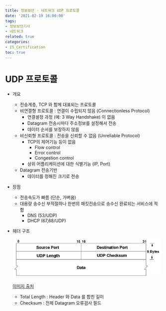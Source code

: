```yaml
---
title: 정보보안 - 네트워크 UDP 프로토콜
date: '2021-02-19 16:00:00'
tags:
- 정보보안기사
- 네트워크
related: true
categories:
- IS_Certification
toc: true
---
```


# UDP 프로토콜
- 개요
    + 전송계층, TCP 와 함께 대표되는 프로토콜
    + 비연결형 프로토콜 : 연결이 수립되지 않음 (Connectionless Protocol)
        * 연결설정 과정 (예: 3 Way Handshake) 이 없음
        * Datagram 전송시마다 주소정보를 설정해서 전송
        * 데이터 순서를 보장하지 않음
    + 비신뢰형 프로토콜 : 전송을 신뢰할 수 없음 (Unreliable Protocol)
        * TCP의 제어기능 등이 없음
            - Flow control
            - Error control
            - Congestion control
        * 상위 어플리케이션에 대한 식별기능 (IP, Port)
    + Datagram 전송기반
        * 데이터를 정해진 크기로 전송
- 장점
    + 전송속도가 빠름 (단순, 가벼움)
    + 대용량 송수신 부적절하나 한번의 패킷전송으로 송수신 완료되는 서비스에 적합
        * DNS (53/UDP)
        * DHCP (67,68/UDP)
- 헤더 구조

    ![UDP Header](/assets/images/posts/UDP_header.png)

    [이미지 출처](https://commons.wikimedia.org/wiki/File:UDP_header.png)

    + Total Length : Header 와 Data 를 합친 길이
    + Checksum : 전체 Datagram 오류검사 필드
